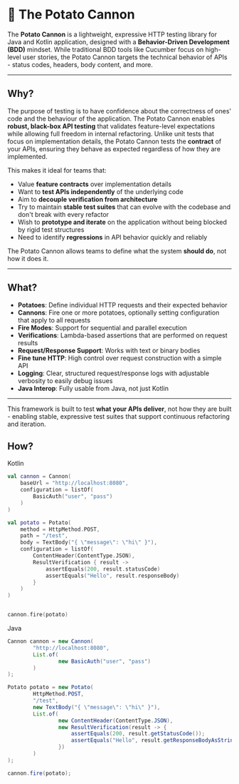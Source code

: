 # 🥔 The Potato Cannon

The **Potato Cannon** is a lightweight, expressive HTTP testing library for Java and Kotlin application, designed with a **Behavior-Driven Development (BDD)** mindset. 
While traditional BDD tools like Cucumber focus on high-level user stories, the Potato Cannon targets the technical behavior of APIs - status codes, headers, body content, and more.

---

## Why?

The purpose of testing is to have confidence about the correctness of ones' code and the behaviour of the application. 
The Potato Cannon enables **robust, black-box API testing** that validates feature-level expectations while allowing full freedom in internal refactoring.
Unlike unit tests that focus on implementation details, the Potato Cannon tests the **contract** of your APIs, ensuring they behave as expected regardless of how they are implemented.

This makes it ideal for teams that:

- Value **feature contracts** over implementation details
- Want to **test APIs independently** of the underlying code
- Aim to **decouple verification from architecture**
- Try to maintain **stable test suites** that can evolve with the codebase and don't break with every refactor
- Wish to **prototype and iterate** on the application without being blocked by rigid test structures
- Need to identify **regressions** in API behavior quickly and reliably

The Potato Cannon allows teams to define what the system **should do**, not how it does it.

---

## What?

- **Potatoes**: Define individual HTTP requests and their expected behavior
- **Cannons**: Fire one or more potatoes, optionally setting configuration that apply to all requests
- **Fire Modes**: Support for sequential and parallel execution
- **Verifications**: Lambda-based assertions that are performed on request results
- **Request/Response Support**: Works with text or binary bodies
- **Fine tune HTTP**: High control over request construction with a simple API
- **Logging**: Clear, structured request/response logs with adjustable verbosity to easily debug issues
- **Java Interop**: Fully usable from Java, not just Kotlin

---

This framework is built to test **what your APIs deliver**, not how they are built - enabling stable, expressive test suites that support continuous refactoring and iteration.

## How?

Kotlin
```kotlin
val cannon = Cannon(
    baseUrl = "http://localhost:8080",
    configuration = listOf(
        BasicAuth("user", "pass")
    )
)

val potato = Potato(
    method = HttpMethod.POST,
    path = "/test",
    body = TextBody("{ \"message\": \"hi\" }"),
    configuration = listOf(
        ContentHeader(ContentType.JSON),
        ResultVerification { result ->
            assertEquals(200, result.statusCode)
            assertEquals("Hello", result.responseBody)
        }
    )
)


cannon.fire(potato)
```
Java

```java
Cannon cannon = new Cannon(
        "http://localhost:8080",
        List.of(
                new BasicAuth("user", "pass")
        )
);

Potato potato = new Potato(
        HttpMethod.POST,
        "/test",
        new TextBody("{ \"message\": \"hi\" }"),
        List.of(
                new ContentHeader(ContentType.JSON),
                new ResultVerification(result -> {
                    assertEquals(200, result.getStatusCode());
                    assertEquals("Hello", result.getResponseBodyAsString());
                })
        )
);

cannon.fire(potato);
```